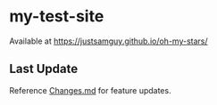 # my-test-site


Available at
<a href="https://justsamguy.github.io/oh-my-stars/" target="_blank">https://justsamguy.github.io/oh-my-stars/</a>

## Last Update
<!-- Agent Output -->

Reference <a href="https://github.com/justsamguy/oh-my-stars/blob/main/Changes.md">Changes.md</a> for feature updates.